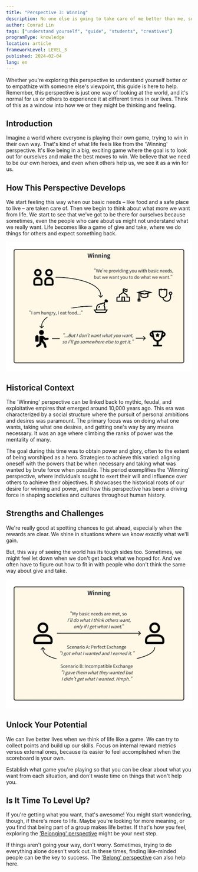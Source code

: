 ```yaml
---
title: "Perspective 3: Winning"
description: No one else is going to take care of me better than me, so I need to make sure I get what I want.
author: Conrad Lin
tags: ["understand yourself", "guide", "students", "creatives"]
programType: knowledge
location: article
frameworkLevel: LEVEL_3
published: 2024-02-04
lang: en
---
```


<InfoBanner shouldCenter emoji=":bulb:">
  Whether you're exploring this perspective to understand yourself better or to empathize with someone else's viewpoint, this guide is here to help. Remember, this perspective is just one way of looking at the world, and it's normal for us or others to experience it at different times in our lives. Think of this as a window into how we or they might be thinking and feeling.
</InfoBanner>

## Introduction

Imagine a world where everyone is playing their own game, trying to win in their own way. That's kind of what life feels like from the 'Winning' perspective. It's like being in a big, exciting game where the goal is to look out for ourselves and make the best moves to win. We believe that we need to be our own heroes, and even when others help us, we see it as a win for us.

## How This Perspective Develops

We start feeling this way when our basic needs – like food and a safe place to live – are taken care of. Then we begin to think about what more we want from life. We start to see that we've got to be there for ourselves because sometimes, even the people who care about us might not understand what we really want. Life becomes like a game of give and take, where we do things for others and expect something back.

![Image](../../../../framework/3_a.jpg)

## Historical Context

The 'Winning' perspective can be linked back to mythic, feudal, and exploitative empires that emerged around 10,000 years ago. This era was characterized by a social structure where the pursuit of personal ambitions and desires was paramount. The primary focus was on doing what one wants, taking what one desires, and getting one's way by any means necessary. It was an age where climbing the ranks of power was the mentality of many.

The goal during this time was to obtain power and glory, often to the extent of being worshiped as a hero. Strategies to achieve this varied: aligning oneself with the powers that be when necessary and taking what was wanted by brute force when possible. This period exemplifies the 'Winning' perspective, where individuals sought to exert their will and influence over others to achieve their objectives. It showcases the historical roots of our desire for winning and power, and how this perspective has been a driving force in shaping societies and cultures throughout human history.

## Strengths and Challenges

We're really good at spotting chances to get ahead, especially when the rewards are clear. We shine in situations where we know exactly what we'll gain.

But, this way of seeing the world has its tough sides too. Sometimes, we might feel let down when we don't get back what we hoped for. And we often have to figure out how to fit in with people who don't think the same way about give and take.

![Image](../../../../framework/3_b.jpg)

## Unlock Your Potential

We can live better lives when we think of life like a game. We can try to collect points and build up our skills. Focus on internal reward metrics versus external ones, because its easier to feel accomplished when the scoreboard is your own.

Establish what game you're playing so that you can be clear about what you want from each situation, and don't waste time on things that won't help you. 

## Is It Time To Level Up?

If you're getting what you want, that's awesome! You might start wondering, though, if there's more to life. Maybe you're looking for more meaning, or you find that being part of a group makes life better. If that's how you feel, exploring the ['Belonging' perspective](/unlock-your-potential/programs/guide-4) might be your next step.

If things aren't going your way, don't worry. Sometimes, trying to do everything alone doesn't work out. In these times, finding like-minded people can be the key to success. The ['Belong' perspective](/unlock-your-potential/programs/guide-4) can also help here.